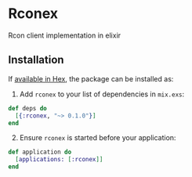# Rconex

Rcon client implementation in elixir

## Installation

If [available in Hex](https://hex.pm/docs/publish), the package can be installed as:

  1. Add `rconex` to your list of dependencies in `mix.exs`:

```elixir
def deps do
  [{:rconex, "~> 0.1.0"}]
end
```

  2. Ensure `rconex` is started before your application:

```elixir
def application do
  [applications: [:rconex]]
end
```

